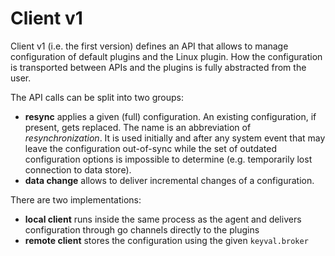 # Client v1

Client v1 (i.e. the first version) defines an API that allows to manage
configuration of default plugins and the Linux plugin.
How the configuration is transported between APIs and the plugins
is fully abstracted from the user.

The API calls can be split into two groups:
 - **resync** applies a given (full) configuration. An existing
   configuration, if present, gets replaced. The name is an abbreviation
   of *resynchronization*. It is used initially and after any system
   event that may leave the configuration out-of-sync while the set
   of outdated configuration options is impossible to determine
   (e.g. temporarily lost connection to data store).
 - **data change** allows to deliver incremental changes
   of a configuration.

There are two implementations:
 - **local client** runs inside the same process as the agent
   and delivers configuration through go channels directly
   to the plugins
 - **remote client** stores the configuration using the given
   `keyval.broker`
